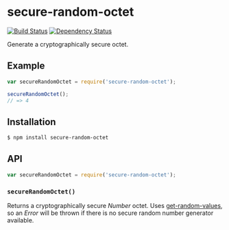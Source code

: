 # secure-random-octet

[![Build Status](https://img.shields.io/travis/KenanY/secure-random-octet.svg)](https://travis-ci.org/KenanY/secure-random-octet)
[![Dependency Status](https://img.shields.io/gemnasium/KenanY/secure-random-octet.svg)](https://gemnasium.com/KenanY/secure-random-octet)

Generate a cryptographically secure octet.

## Example

``` javascript
var secureRandomOctet = require('secure-random-octet');

secureRandomOctet();
// => 4
```

## Installation

``` bash
$ npm install secure-random-octet
```

## API

``` javascript
var secureRandomOctet = require('secure-random-octet');
```

### `secureRandomOctet()`

Returns a cryptographically secure _Number_ octet. Uses
[get-random-values](https://github.com/KenanY/get-random-values), so an _Error_
will be thrown if there is no secure random number generator available.